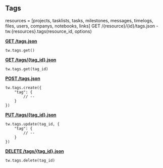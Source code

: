 ## Tags
resources = [projects, tasklists, tasks, milestones, messages, timelogs, files, users, companys, notebooks, links]
GET /{resource}/{id}/tags.json                                  - tw.{resources}.tags(resource_id, options)

[**GET /tags.json**](https://developer.teamwork.com/tags#list_all_tags)

```
tw.tags.get()
```

[**GET /tags/{tag_id}.json**](https://developer.teamwork.com/tags#get_a_single_tag)

```
tw.tags.get(tag_id)
```

[**POST /tags.json**](https://developer.teamwork.com/tags#create_a_single_t)

```
tw.tags.create({
	"tag": {
		// --
	}
})
```

[**PUT /tags/{tag_id}.json**](https://developer.teamwork.com/tags#update_a_single_t)

```
tw.tags.update(tag_id, {
	"tag": {
		// --
	}
})
```

[**DELETE /tags/{tag_id}.json**](https://developer.teamwork.com/tags#delete_a_single_t)

```
tw.tags.delete(tag_id)
```
